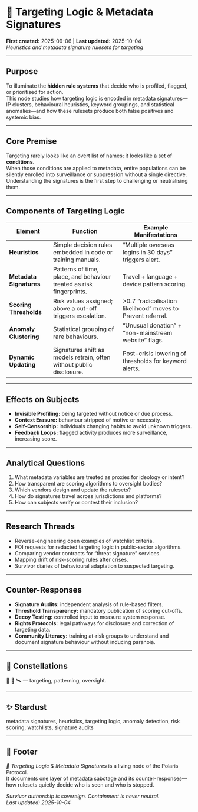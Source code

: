 # 🧿 Targeting Logic & Metadata Signatures  
**First created:** 2025-09-06  |  **Last updated:** 2025-10-04  
*Heuristics and metadata signature rulesets for targeting*

---

## Purpose
To illuminate the **hidden rule systems** that decide who is profiled, flagged, or prioritised for action.  
This node studies how targeting logic is encoded in metadata signatures—IP clusters, behavioural heuristics, keyword groupings, and statistical anomalies—and how these rulesets produce both false positives and systemic bias.

---

## Core Premise
Targeting rarely looks like an overt list of names; it looks like a set of **conditions**.  
When those conditions are applied to metadata, entire populations can be silently enrolled into surveillance or suppression without a single directive.  
Understanding the signatures is the first step to challenging or neutralising them.

---

## Components of Targeting Logic
| Element | Function | Example Manifestations |
|----------|-----------|------------------------|
| **Heuristics** | Simple decision rules embedded in code or training manuals. | “Multiple overseas logins in 30 days” triggers alert. |
| **Metadata Signatures** | Patterns of time, place, and behaviour treated as risk fingerprints. | Travel + language + device pattern scoring. |
| **Scoring Thresholds** | Risk values assigned; above a cut-off triggers escalation. | >0.7 “radicalisation likelihood” moves to Prevent referral. |
| **Anomaly Clustering** | Statistical grouping of rare behaviours. | “Unusual donation” + “non-mainstream website” flags. |
| **Dynamic Updating** | Signatures shift as models retrain, often without public disclosure. | Post-crisis lowering of thresholds for keyword alerts. |

---

## Effects on Subjects
- **Invisible Profiling:** being targeted without notice or due process.  
- **Context Erasure:** behaviour stripped of motive or necessity.  
- **Self-Censorship:** individuals changing habits to avoid unknown triggers.  
- **Feedback Loops:** flagged activity produces more surveillance, increasing score.  

---

## Analytical Questions
1. What metadata variables are treated as proxies for ideology or intent?  
2. How transparent are scoring algorithms to oversight bodies?  
3. Which vendors design and update the rulesets?  
4. How do signatures travel across jurisdictions and platforms?  
5. How can subjects verify or contest their inclusion?  

---

## Research Threads
- Reverse-engineering open examples of watchlist criteria.  
- FOI requests for redacted targeting logic in public-sector algorithms.  
- Comparing vendor contracts for “threat signature” services.  
- Mapping drift of risk-scoring rules after crises.  
- Survivor diaries of behavioural adaptation to suspected targeting.

---

## Counter-Responses
- **Signature Audits:** independent analysis of rule-based filters.  
- **Threshold Transparency:** mandatory publication of scoring cut-offs.  
- **Decoy Testing:** controlled input to measure system response.  
- **Rights Protocols:** legal pathways for disclosure and correction of targeting data.  
- **Community Literacy:** training at-risk groups to understand and document signature behaviour without inducing paranoia.

---

## 🌌 Constellations
🧿 🧮 🛰️ — targeting, patterning, oversight.

---

## ✨ Stardust
metadata signatures, heuristics, targeting logic, anomaly detection, risk scoring, watchlists, signature audits

---

## 🏮 Footer
*🧿 Targeting Logic & Metadata Signatures* is a living node of the Polaris Protocol.  
It documents one layer of metadata sabotage and its counter-responses—how rulesets quietly decide who is seen and who is stopped.

*Survivor authorship is sovereign. Containment is never neutral.*  
_Last updated: 2025-10-04_
